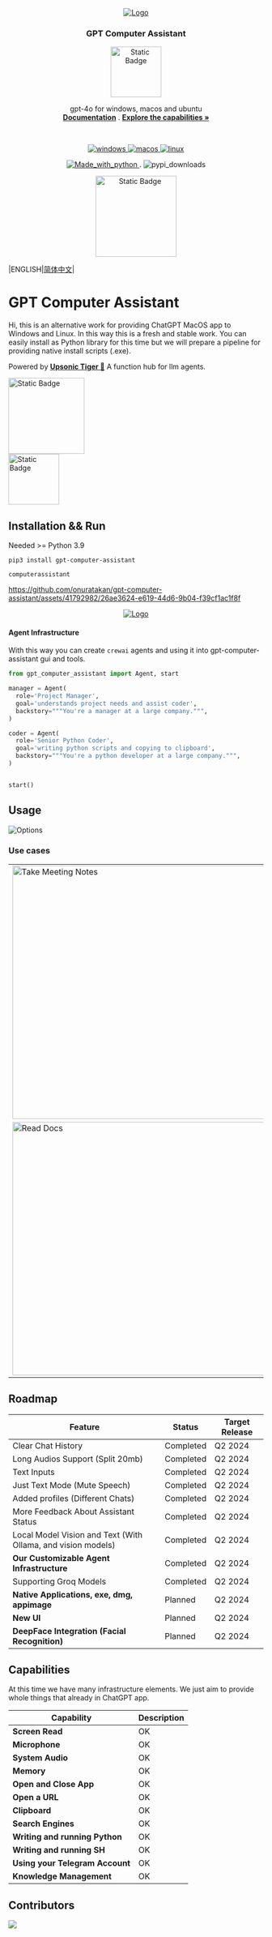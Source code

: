 

<p align="center">
  <a href="#">
    <img src="https://github.com/onuratakan/gpt-computer-assistant/assets/41792982/df0fe23b-da03-42ad-965e-8858eef73263" alt="Logo"  >
  </a>

  <h3 align="center">GPT Computer Assistant</h3>
  <p align="center">
  <a href="https://discord.gg/qApFmWMt8x"><img alt="Static Badge" src="https://img.shields.io/discord/1148697961639968859.svg?label=&logo=discord&logoColor=ffffff&color=7389D8&labelColor=6A7EC2" width=100></a>
  </p>

  <p align="center">
    gpt-4o for windows, macos and ubuntu
    <br />
   <a href="https://github.com/onuratakan/gpt-computer-assistant/wiki"><strong>Documentation</strong></a>
   .
    <a href="https://github.com/onuratakan/gpt-computer-assistant/#Capabilities"><strong>Explore the capabilities »</strong></a>
    <br />
    </p>
    <br>
    <p align="center">
     <a href="https://github.com/onuratakan/gpt-computer-assistant/wiki/Installation">
   <img src="https://img.shields.io/badge/Windows-0078D6?style=for-the-badge&logo=windows&logoColor=white" alt="windows">
   </a>
   <a href="https://github.com/onuratakan/gpt-computer-assistant/wiki/Installation">
   <img src="https://img.shields.io/badge/mac%20os-000000?style=for-the-badge&logo=apple&logoColor=white" alt="macos">
   </a>
    <a href="https://github.com/onuratakan/gpt-computer-assistant/wiki/Installation">
   <img src="https://img.shields.io/badge/Linux-FCC624?style=for-the-badge&logo=linux&logoColor=black" alt="linux">
   </a>
  <br> 

  </p>
  <p align="center">
  <a href="https://www.python.org/">
  <img src="https://img.shields.io/badge/Made%20with-Python-1f425f.svg" alt="Made_with_python">
  </a>
  .
  <img src="https://static.pepy.tech/personalized-badge/gpt-computer-assistant?period=total&units=international_system&left_color=grey&right_color=blue&left_text=PyPI%20Downloads" alt="pypi_downloads">
  </p>


  <p align="center">
   <a href="https://x.com/GPTCompAsst"><img alt="Static Badge" src="https://img.shields.io/twitter/follow/GPTCompAsst?style=social" width=160></a>
</p>


|ENGLISH|[简体中文](README.zh_CN.md)|

# GPT Computer Assistant
Hi, this is an alternative work for providing ChatGPT MacOS app to Windows and Linux. In this way this is a fresh and stable work. You can easily install as Python library for this time but we will prepare a pipeline for providing native install scripts (.exe).

Powered by <a href="https://github.com/Upsonic/Tiger"><strong>Upsonic Tiger 🐅</strong></a> A function hub for llm agents.

 <a href="https://github.com/onuratakan/gpt-computer-assistant/wiki/Usage"><img alt="Static Badge" src="https://img.shields.io/badge/Local_Models-Available-blue" width=150></a>
 <br>
 <a href="https://github.com/onuratakan/gpt-computer-assistant/wiki/Usage"><img alt="Static Badge" src="https://img.shields.io/badge/Groq-Available-blue" width=100></a>



## Installation && Run
Needed >= Python 3.9
```console
pip3 install gpt-computer-assistant
```

```console
computerassistant
```



https://github.com/onuratakan/gpt-computer-assistant/assets/41792982/26ae3624-e619-44d6-9b04-f39cf1ac1f8f

<p align="center">
  <a href="#">
    <img src="https://github.com/onuratakan/gpt-computer-assistant/assets/41792982/94ac619c-1f29-4fe6-b3cb-85a03932646b" alt="Logo"  >
  </a>
</p>



#### Agent Infrastructure

With this way you can create `crewai` agents and using it into gpt-computer-assistant gui and tools.


```python
from gpt_computer_assistant import Agent, start

manager = Agent(
  role='Project Manager',
  goal='understands project needs and assist coder',
  backstory="""You're a manager at a large company.""",
)

coder = Agent(
  role='Senior Python Coder',
  goal='writing python scripts and copying to clipboard',
  backstory="""You're a python developer at a large company.""",
)


start()
```




## Usage
![Options](https://github.com/onuratakan/gpt-computer-assistant/assets/41792982/54b39347-98e0-4ee4-a715-9128c40dbcd4)


### Use cases

<table>
  <tr>
    <td><img src="https://github.com/onuratakan/gpt-computer-assistant/assets/41792982/b4a4f11e-5588-4656-b5d7-b612a9a2855b" alt="Take Meeting Notes" width="500"/></td>
    <td><img src="https://github.com/onuratakan/gpt-computer-assistant/assets/41792982/49eeac70-b33a-4ec4-8125-64127621ed62" alt="Daily Assistant" width="500"/></td>
  </tr>
  <tr>
    <td><img src="https://github.com/onuratakan/gpt-computer-assistant/assets/41792982/10b69a18-033c-4d81-8ac9-f4e3c65b59c3" alt="Read Docs" width="500"/></td>
    <td><img src="https://github.com/onuratakan/gpt-computer-assistant/assets/41792982/0f483bae-ffaf-4311-8653-c0dc64fb5ebe" alt="Coding Assistant" width="500"/></td>   

  </tr>
</table>






## Roadmap
| Feature                         | Status       | Target Release |
|---------------------------------|--------------|----------------|
| Clear Chat History         | Completed    | Q2 2024        |
| Long Audios Support (Split 20mb)      | Completed    | Q2 2024        |
| Text Inputs               | Completed      | Q2 2024        |
| Just Text Mode (Mute Speech)           | Completed  | Q2 2024        |
| Added profiles (Different Chats)          | Completed    | Q2 2024        |
| More Feedback About Assistant Status                  | Completed    | Q2 2024        |
| Local Model Vision and Text (With Ollama, and vision models)  | Completed  | Q2 2024        |
| **Our Customizable Agent Infrastructure**              | Completed      | Q2 2024        |
| Supporting Groq Models  | Completed  | Q2 2024        |
| **Native Applications, exe, dmg, appimage**              | Planned      | Q2 2024        |
| **New UI**              | Planned      | Q2 2024        |
| **DeepFace Integration (Facial Recognition)**                    | Planned  | Q2 2024        |







## Capabilities
At this time we have many infrastructure elements. We just aim to provide whole things that already in ChatGPT app.

| Capability                         | Description                      |
|------------------------------------|----------------------------------|
| **Screen Read**                    |            OK                    |
| **Microphone**                     |            OK                    |
| **System Audio**                  |            OK                    |
| **Memory**                         |            OK                    |
| **Open and Close App**             |            OK                    |
| **Open a URL**                     |            OK                    |
| **Clipboard**                       |            OK                    |
| **Search Engines**                 |            OK                    |
| **Writing and running Python**     |            OK                    |
| **Writing and running SH**    |            OK                    |
| **Using your Telegram Account**    |            OK                    |
| **Knowledge Management**           |            OK                    |










## Contributors

<a href="https://github.com/onuratakan/gpt-computer-assistant/graphs/contributors">
  <img src="https://contrib.rocks/image?repo=onuratakan/gpt-computer-assistant" />
</a>
